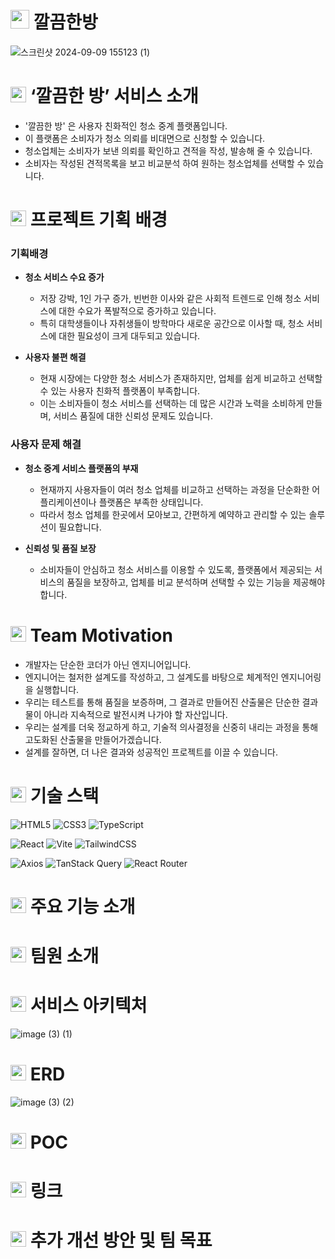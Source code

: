 # <img src="https://www.clean-room.co.kr/assets/icon-Utf2YN7S.png" width="30" height="30"> 깔끔한방
![스크린샷 2024-09-09 155123 (1)](https://github.com/user-attachments/assets/f8f3d809-e4b7-4ae5-a3ba-506c1d1598f5)


# <img src="https://www.clean-room.co.kr/assets/icon-Utf2YN7S.png" width="25" height="25"> ‘깔끔한 방’ 서비스 소개
- '깔끔한 방' 은 사용자 친화적인 청소 중계 플랫폼입니다.
- 이 플랫폼은 소비자가 청소 의뢰를 비대면으로 신청할 수 있습니다.
- 청소업체는 소비자가 보낸 의뢰를 확인하고 견적을 작성, 발송해 줄 수 있습니다.
- 소비자는 작성된 견적목록을 보고 비교분석 하여 원하는 청소업체를 선택할 수 있습니다.



# <img src="https://www.clean-room.co.kr/assets/icon-Utf2YN7S.png" width="25" height="25">  프로젝트 기획 배경
### 기획배경
- **청소 서비스 수요 증가**
  - 저장 강박, 1인 가구 증가, 빈번한 이사와 같은 사회적 트렌드로 인해 청소 서비스에 대한 수요가 폭발적으로 증가하고 있습니다. 
  - 특히 대학생들이나 자취생들이 방학마다 새로운 공간으로 이사할 때, 청소 서비스에 대한 필요성이 크게 대두되고 있습니다.

- **사용자 불편 해결**
  - 현재 시장에는 다양한 청소 서비스가 존재하지만, 업체를 쉽게 비교하고 선택할 수 있는 사용자 친화적 플랫폼이 부족합니다.
  - 이는 소비자들이 청소 서비스를 선택하는 데 많은 시간과 노력을 소비하게 만들며, 서비스 품질에 대한 신뢰성 문제도 있습니다.


### 사용자 문제 해결
- **청소 중계 서비스 플랫폼의 부재**
  - 현재까지 사용자들이 여러 청소 업체를 비교하고 선택하는 과정을 단순화한 어플리케이션이나 플랫폼은 부족한 상태입니다.
  - 따라서 청소 업체를 한곳에서 모아보고, 간편하게 예약하고 관리할 수 있는 솔루션이 필요합니다.

- **신뢰성 및 품질 보장**
  - 소비자들이 안심하고 청소 서비스를 이용할 수 있도록, 플랫폼에서 제공되는 서비스의 품질을 보장하고, 업체를 비교 분석하며 선택할 수 있는 기능을 제공해야 합니다.

# <img src="https://www.clean-room.co.kr/assets/icon-Utf2YN7S.png" width="25" height="25"> Team Motivation
- 개발자는 단순한 코더가 아닌 엔지니어입니다.  
- 엔지니어는 철저한 설계도를 작성하고, 그 설계도를 바탕으로 체계적인 엔지니어링을 실행합니다.   
- 우리는 테스트를 통해 품질을 보증하며, 그 결과로 만들어진 산출물은 단순한 결과물이 아니라 지속적으로 발전시켜 나가야 할 자산입니다.  
- 우리는 설계를 더욱 정교하게 하고, 기술적 의사결정을 신중히 내리는 과정을 통해 고도화된 산출물을 만들어가겠습니다.   
- 설계를 잘하면, 더 나은 결과와 성공적인 프로젝트를 이끌 수 있습니다.


# <img src="https://www.clean-room.co.kr/assets/icon-Utf2YN7S.png" width="25" height="25"> 기술 스택
![HTML5](https://img.shields.io/badge/html5-E34F26?style=for-the-badge&logo=html5&logoColor=white)
![CSS3](https://img.shields.io/badge/css3-1572B6?style=for-the-badge&logo=css3&logoColor=white)
![TypeScript](https://img.shields.io/badge/typescript-007ACC?style=for-the-badge&logo=typescript&logoColor=white)

![React](https://img.shields.io/badge/react-61DAFB?style=for-the-badge&logo=react&logoColor=black)
![Vite](https://img.shields.io/badge/vite-646CFF?style=for-the-badge&logo=vite&logoColor=white)
![TailwindCSS](https://img.shields.io/badge/tailwindcss-06B6D4?style=for-the-badge&logo=tailwindcss&logoColor=white)

![Axios](https://img.shields.io/badge/axios-5A29E4?style=for-the-badge&logo=axios&logoColor=white)
![TanStack Query](https://img.shields.io/badge/tanstack_query-FF4154?style=for-the-badge&logo=react-query&logoColor=white)
![React Router](https://img.shields.io/badge/react_router-CA4245?style=for-the-badge&logo=react-router&logoColor=white)

# <img src="https://www.clean-room.co.kr/assets/icon-Utf2YN7S.png" width="25" height="25"> 주요 기능 소개

# <img src="https://www.clean-room.co.kr/assets/icon-Utf2YN7S.png" width="25" height="25"> 팀원 소개

# <img src="https://www.clean-room.co.kr/assets/icon-Utf2YN7S.png" width="25" height="25"> 서비스 아키텍처
![image (3) (1)](https://github.com/user-attachments/assets/eb1b3f73-8065-47d1-b0cf-e618513ac385)


# <img src="https://www.clean-room.co.kr/assets/icon-Utf2YN7S.png" width="25" height="25"> ERD
![image (3) (2)](https://github.com/user-attachments/assets/cc6d7977-4201-48fd-ba65-467f689995f6)


# <img src="https://www.clean-room.co.kr/assets/icon-Utf2YN7S.png" width="25" height="25"> POC

# <img src="https://www.clean-room.co.kr/assets/icon-Utf2YN7S.png" width="25" height="25"> 링크

# <img src="https://www.clean-room.co.kr/assets/icon-Utf2YN7S.png" width="25" height="25"> 추가 개선 방안 및 팀 목표 



